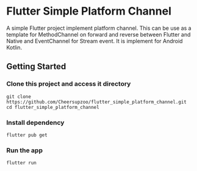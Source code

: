 # Flutter Simple Platform Channel

A simple Flutter project implement platform channel. This can be use as a template for MethodChannel on forward and reverse between Flutter and Native and EventChannel for Stream event. It is implement for Android Kotlin.

## Getting Started

### Clone this project and access it directory

```
git clone https://github.com/Cheersupzoo/flutter_simple_platform_channel.git
cd flutter_simple_platform_channel
```

### Install dependency

```
flutter pub get
```

### Run the app

```
flutter run
```


